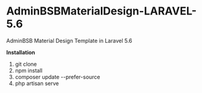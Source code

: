 # AdminBSBMaterialDesign-LARAVEL-5.6
AdminBSB Material Design Template in Laravel 5.6

<b>Installation</b>
1. git clone
2. npm install 
3. composer update --prefer-source
4. php artisan serve
